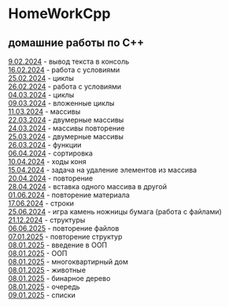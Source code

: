 # HomeWorkCpp
## домашние работы по C++ 
[9.02.2024](https://github.com/RomanLyashenko/HomeWorkCPP/blob/main/9.02.24/Lyashenko_homework_C%2B%2B.cpp) - вывод текста в консоль <br>
[16.02.2024](https://github.com/RomanLyashenko/HomeWorkCPP/blob/main/16.02.2024/homework.cpp) - работа с условиями <br>
[25.02.2024](https://github.com/RomanLyashenko/HomeWorkCPP/blob/main/25.02.2024/ConsoleApplication23.02.2024.cpp) - циклы <br>
[26.02.2024](https://github.com/RomanLyashenko/HomeWorkCPP/blob/main/26.02.2024/homework.cpp) - работа с условиями <br>
[04.03.2024](https://github.com/RomanLyashenko/HomeWorkCPP/blob/main/4.03.2024/homework.cpp) - циклы <br>
[09.03.2024](https://github.com/RomanLyashenko/HomeWorkCPP/blob/main/09.03.2024/ConsoleApplication.cpp) - вложенные циклы <br>
[11.03.2024](https://github.com/RomanLyashenko/HomeWorkCPP/blob/main/11.03.2024/ConsoleApplication2.cpp) - массивы <br>
[22.03.2024](https://github.com/RomanLyashenko/HomeWorkCPP/blob/main/22.03.2024/22.03.2024.cpp) - двумерные массивы <br>
[24.03.2024](https://github.com/RomanLyashenko/HomeWorkCPP/blob/main/24.03.2024/24.03.2024.cpp) - массивы повторение <br>
[25.03.2024](https://github.com/RomanLyashenko/HomeWorkCPP/blob/main/25.03.2024/25.03.2024.cpp) - двумерные массивы<br>
[26.03.2024](https://github.com/RomanLyashenko/HomeWorkCPP/blob/main/26.03.2024/26.03.2024.cpp) - функции <br>
[06.04.2024](https://github.com/RomanLyashenko/HomeWorkCPP/blob/main/06.04.2024/06.04.2024.cpp) - сортировка <br>
[10.04.2024](https://github.com/RomanLyashenko/HomeWorkCPP/blob/main/10.04.2024/10.04.2024.cpp) - ходы коня <br>
[15.04.2024](https://github.com/RomanLyashenko/HomeWorkCPP/blob/main/15.04.2024/15.04.2024.cpp) - задача на удаление элементов из массива <br>
[20.04.2024](https://github.com/RomanLyashenko/HomeWorkCPP/blob/main/20.04.2024/20.04.2024.cpp) - повторение <br>
[28.04.2024](https://github.com/RomanLyashenko/HomeWorkCPP/blob/main/28.04.2024/28.04.2024.cpp) - вставка одного массива в другой <br>
[01.06.2024](https://github.com/RomanLyashenko/HomeWorkCPP/tree/main/01.06.2024) - повторение материала <br>
[17.06.2024](https://github.com/RomanLyashenko/HomeWorkCPP/blob/main/17.06.2024/17.06.2024.cpp) - строки <br>
[25.06.2024](https://github.com/RomanLyashenko/HomeWorkCPP/tree/main/25.06.2024) - игра камень ножницы бумага (работа с файлами) <br>
[21.12.2024](https://github.com/RomanLyashenko/HomeWorkCPP/blob/main/21.12.2024/21.12.2024.cpp) - структуры <br>
[06.06.2025](https://github.com/RomanLyashenko/HomeWorkCPP/blob/main/06.12.2024/06.12.2024.cpp) - повторение файлов <br>
[07.01.2025](https://github.com/RomanLyashenko/HomeWorkCPP/blob/main/07.01.2025/07.01.2025.cpp) - повторение структур <br>
[08.01.2025](https://github.com/RomanLyashenko/HomeWorkCPP/tree/main/fraction) - введение в ООП <br>
[08.01.2025](https://github.com/RomanLyashenko/HomeWorkCPP/tree/main/advancedFraction) - ООП <br>
[08.01.2025](https://github.com/RomanLyashenko/HomeWorkCPP/tree/main/08.01.2025) - многоквартирный дом <br>
[08.01.2025](https://github.com/RomanLyashenko/HomeWorkCPP/tree/main/animals) - животные <br>
[08.01.2025](https://github.com/RomanLyashenko/HomeWorkCPP/tree/main/binaryTree) - бинарное дерево <br>
[08.01.2025](https://github.com/RomanLyashenko/HomeWorkCPP/tree/main/Queue) - очередь <br>
[09.01.2025](https://github.com/RomanLyashenko/HomeWorkCPP/tree/main/09.01.2025) - списки <br>
